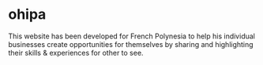 # ohipa
This website has been developed for French Polynesia to help his individual businesses create opportunities for themselves by sharing and highlighting their skills &amp; experiences for other to see.
